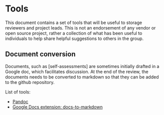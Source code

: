 # Tools

This document contains a set of tools that will be useful to storage reviewers and project leads. This is not an endorsement of any vendor or open source project, rather a collection of what has been useful to individuals to help share helpful suggestions to others in the group.

## Document conversion

Documents, such as [self-assessments] are sometimes initially drafted in a Google doc, which facilitates discussion. At the end of the
review, the documents needs to be converted to markdown so that they can be added to the github repository.

List of tools:
- [Pandoc](https://pandoc.org/)
- [Google Docs extension: docs-to-markdown](https://chrome.google.com/webstore/detail/docs-to-markdown/igffnbdfnodiaphfmfaiiaegmoljbghf)
